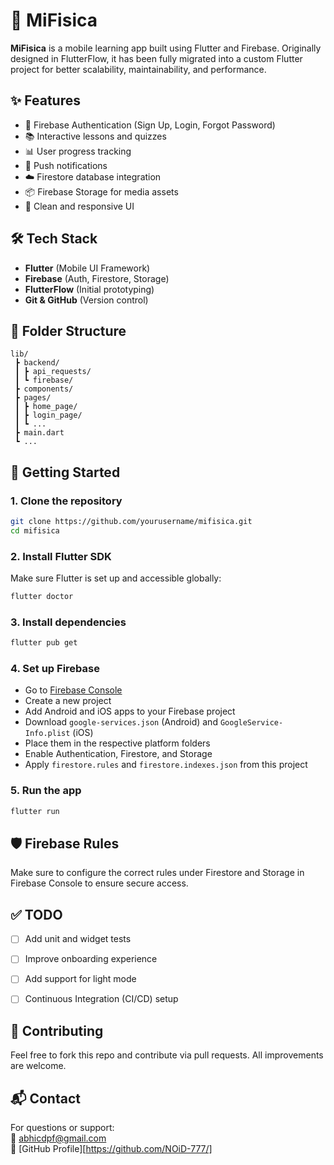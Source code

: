 # 📱 MiFisica

**MiFisica** is a mobile learning app built using Flutter and Firebase. Originally designed in FlutterFlow, it has been fully migrated into a custom Flutter project for better scalability, maintainability, and performance.

## ✨ Features

- 🔐 Firebase Authentication (Sign Up, Login, Forgot Password)
- 📚 Interactive lessons and quizzes
- 📊 User progress tracking
- 🔔 Push notifications
- ☁️ Firestore database integration
- 📦 Firebase Storage for media assets
- 📱 Clean and responsive UI

## 🛠️ Tech Stack

- **Flutter** (Mobile UI Framework)
- **Firebase** (Auth, Firestore, Storage)
- **FlutterFlow** (Initial prototyping)
- **Git & GitHub** (Version control)

## 📁 Folder Structure

```
lib/
 ┣ backend/
 ┃ ┣ api_requests/
 ┃ ┗ firebase/
 ┣ components/
 ┣ pages/
 ┃ ┣ home_page/
 ┃ ┣ login_page/
 ┃ ┗ ...
 ┣ main.dart
 ┗ ...
```

## 🚀 Getting Started

### 1. Clone the repository

```bash
git clone https://github.com/yourusername/mifisica.git
cd mifisica
```

### 2. Install Flutter SDK

Make sure Flutter is set up and accessible globally:

```bash
flutter doctor
```

### 3. Install dependencies

```bash
flutter pub get
```

### 4. Set up Firebase

- Go to [Firebase Console](https://console.firebase.google.com/)
- Create a new project
- Add Android and iOS apps to your Firebase project
- Download `google-services.json` (Android) and `GoogleService-Info.plist` (iOS)
- Place them in the respective platform folders
- Enable Authentication, Firestore, and Storage
- Apply `firestore.rules` and `firestore.indexes.json` from this project

### 5. Run the app

```bash
flutter run
```

## 🛡️ Firebase Rules

Make sure to configure the correct rules under Firestore and Storage in Firebase Console to ensure secure access.

## ✅ TODO

- [ ] Add unit and widget tests
- [ ] Improve onboarding experience
- [ ] Add support for light mode
- [ ] Continuous Integration (CI/CD) setup


## 🤝 Contributing

Feel free to fork this repo and contribute via pull requests. All improvements are welcome.

## 📬 Contact

For questions or support:  
📧 abhicdpf@gmail.com  
🔗 [GitHub Profile][https://github.com/NOiD-777/]
